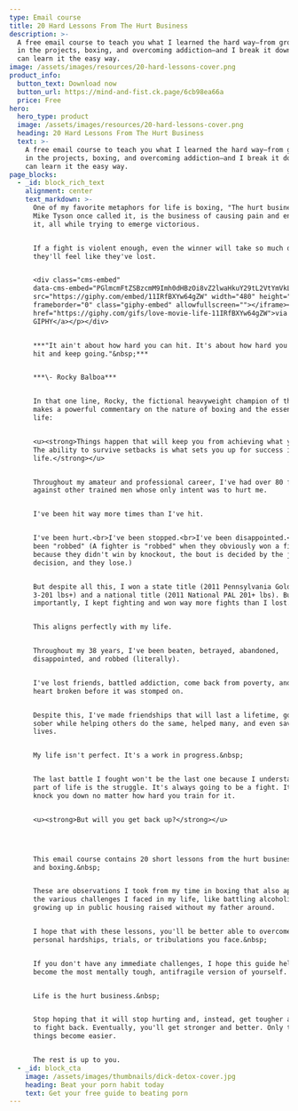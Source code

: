 ```yaml
---
type: Email course
title: 20 Hard Lessons From The Hurt Business
description: >-
  A free email course to teach you what I learned the hard way—from growing up
  in the projects, boxing, and overcoming addiction—and I break it down so you
  can learn it the easy way.
image: /assets/images/resources/20-hard-lessons-cover.png
product_info:
  button_text: Download now
  button_url: https://mind-and-fist.ck.page/6cb98ea66a
  price: Free
hero:
  hero_type: product
  image: /assets/images/resources/20-hard-lessons-cover.png
  heading: 20 Hard Lessons From The Hurt Business
  text: >-
    A free email course to teach you what I learned the hard way—from growing up
    in the projects, boxing, and overcoming addiction—and I break it down so you
    can learn it the easy way.
page_blocks:
  - _id: block_rich_text
    alignment: center
    text_markdown: >-
      One of my favorite metaphors for life is boxing, "The hurt business," as
      Mike Tyson once called it, is the business of causing pain and enduring
      it, all while trying to emerge victorious.


      If a fight is violent enough, even the winner will take so much damage
      they'll feel like they've lost.


      <div class="cms-embed"
      data-cms-embed="PGlmcmFtZSBzcmM9Imh0dHBzOi8vZ2lwaHkuY29tL2VtYmVkLzExSVJmQlhZdzY0Z1pXIiB3aWR0aD0iNDgwIiBoZWlnaHQ9IjI3MCIgZnJhbWVib3JkZXI9IjAiIGNsYXNzPSJnaXBoeS1lbWJlZCIgYWxsb3dmdWxsc2NyZWVuPjwvaWZyYW1lPjxwPjxhIGhyZWY9Imh0dHBzOi8vZ2lwaHkuY29tL2dpZnMvbG92ZS1tb3ZpZS1saWZlLTExSVJmQlhZdzY0Z1pXIj52aWEgR0lQSFk8L2E+PC9wPg=="><iframe
      src="https://giphy.com/embed/11IRfBXYw64gZW" width="480" height="270"
      frameborder="0" class="giphy-embed" allowfullscreen=""></iframe><p><a
      href="https://giphy.com/gifs/love-movie-life-11IRfBXYw64gZW">via
      GIPHY</a></p></div>


      ***"It ain't about how hard you can hit. It's about how hard you can get
      hit and keep going."&nbsp;***


      ***\- Rocky Balboa***


      In that one line, Rocky, the fictional heavyweight champion of the world,
      makes a powerful commentary on the nature of boxing and the essence of
      life:


      <u><strong>Things happen that will keep you from achieving what you want.
      The ability to survive setbacks is what sets you up for success in
      life.</strong></u>


      Throughout my amateur and professional career, I've had over 80 fights
      against other trained men whose only intent was to hurt me.


      I've been hit way more times than I've hit.


      I've been hurt.<br>I've been stopped.<br>I've been disappointed.<br>I've
      been "robbed" (A fighter is "robbed" when they obviously won a fight, but
      because they didn't win by knockout, the bout is decided by the judge's
      decision, and they lose.)


      But despite all this, I won a state title (2011 Pennsylvania Golden Gloves
      3-201 lbs+) and a national title (2011 National PAL 201+ lbs). But most
      importantly, I kept fighting and won way more fights than I lost.


      This aligns perfectly with my life.


      Throughout my 38 years, I've been beaten, betrayed, abandoned,
      disappointed, and robbed (literally).


      I've lost friends, battled addiction, come back from poverty, and had my
      heart broken before it was stomped on.


      Despite this, I've made friendships that will last a lifetime, gotten
      sober while helping others do the same, helped many, and even saved a few
      lives.


      My life isn't perfect. It's a work in progress.&nbsp;


      The last battle I fought won't be the last one because I understand that
      part of life is the struggle. It's always going to be a fight. It will
      knock you down no matter how hard you train for it.


      <u><strong>But will you get back up?</strong></u>




      This email course contains 20 short lessons from the hurt business of life
      and boxing.&nbsp;


      These are observations I took from my time in boxing that also apply to
      the various challenges I faced in my life, like battling alcoholism and
      growing up in public housing raised without my father around.


      I hope that with these lessons, you'll be better able to overcome any
      personal hardships, trials, or tribulations you face.&nbsp;


      If you don't have any immediate challenges, I hope this guide helps you
      become the most mentally tough, antifragile version of yourself.


      Life is the hurt business.&nbsp;


      Stop hoping that it will stop hurting and, instead, get tougher and learn
      to fight back. Eventually, you'll get stronger and better. Only then will
      things become easier.


      The rest is up to you.
  - _id: block_cta
    image: /assets/images/thumbnails/dick-detox-cover.jpg
    heading: Beat your porn habit today
    text: Get your free guide to beating porn
---
```

